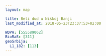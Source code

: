 ```yaml
---
layout: map

title: Beli dud u Niškoj Banji
last_modified_at: 2018-05-23T23:37:53+02:00

WDPA: [555589062]
BioRaS: [311]
geoSrbija:
  L1_182: [113]
---
```

